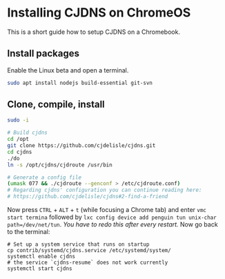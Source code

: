 # Installing CJDNS on ChromeOS

This is a short guide how to setup CJDNS on a Chromebook.

## Install packages

Enable the Linux beta and open a terminal.

```bash
sudo apt install nodejs build-essential git-svn
```

## Clone, compile, install

```bash
sudo -i

# Build cjdns
cd /opt
git clone https://github.com/cjdelisle/cjdns.git
cd cjdns
./do
ln -s /opt/cjdns/cjdroute /usr/bin

# Generate a config file
(umask 077 && ./cjdroute --genconf > /etc/cjdroute.conf)
# Regarding cjdns' configuration you can continue reading here:
# https://github.com/cjdelisle/cjdns#2-find-a-friend
```

Now press `CTRL` + `ALT` + `t` (while focusing a Chrome tab) and enter `vmc start termina` followed by `lxc config device add penguin tun unix-char path=/dev/net/tun`. *You have to redo this after every restart.* Now go back to the terminal:

```
# Set up a system service that runs on startup
cp contrib/systemd/cjdns.service /etc/systemd/system/
systemctl enable cjdns
# the service `cjdns-resume` does not work currently
systemctl start cjdns
```
